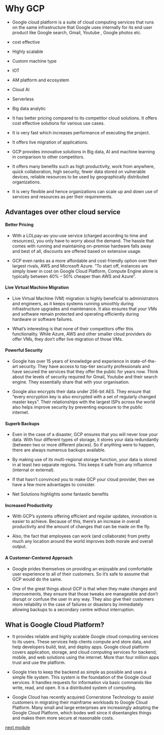 # Why GCP
- Google cloud platform is a suite of cloud computing services that runs on the same infrastructure that Google uses internally for its end user product like Google search, Gmail, Youtube , Google photos etc.

- cost effective 
- Highly scalable 
- Custom machine type
- IOT
- AM platform and ecosystem
- Cloud AI
- Serverless
- Big data analytic



- It has better pricing compared to its competitor cloud solutions. It offers cost effective solutions for various use cases.
- It is very fast which increases performance of executing the project.
- It offers live migration of applications.
- GCP provides innovative solutions in Big data, AI and machine learning in comparison to other competitors.
- It offers many benefits such as high productivity, work from anywhere, quick collaboration, high security, fewer data stored on vulnerable devices, reliable resources to be used by geographically distributed organizations.
- It is very flexible and hence organizations can scale up and down use of services and resources as per their requirements.


## Advantages over other cloud service

#### Better Pricing
- With a LOLpay-as-you-use service (charged according to time and resources), you only have to worry about the demand. The hassle that comes with running and maintaining on-premise hardware falls away and best of all, discounts are offered based on extensive usage.

- GCP even ranks as a more affordable and cost-friendly option over their largest rivals, AWS and Microsoft Azure. “To start off, instances are simply lower in cost on Google Cloud Platform, Compute Engine alone is typically between 40% – 50% cheaper than AWS and Azure”.

#### Live Virtual Machine Migration
- Live Virtual Machine (VM) migration is highly beneficial to administrators and engineers, as it keeps systems running smoothly during infrastructure upgrades and maintenance. It also ensures that your VMs and software remain protected and operating efficiently during hardware or software failures.

- What’s interesting is that none of their competitors offer this functionality. While Azure, AWS and other smaller cloud providers do offer VMs, they don’t offer live migration of those VMs.

#### Powerful Security
- Google has over 15 years of knowledge and experience in state-of-the-art security. They have access to top-tier security professionals and have secured the services that they offer the public for years now. Think about the levels of security required for Gmail, Youtube and their search engine. They essentially share that with your organisation.

- Google also encrypts their data under 256-bit AES. They ensure that “every encryption key is also encrypted with a set of regularly changed master keys”. Their relationships with the largest ISPs across the world also helps improve security by preventing exposure to the public internet.

#### Superb Backups
- Even in the case of a disaster, GCP ensures that you will never lose your data. With four different types of storage, it stores your data redundantly (between two or more different places). So if anything were to happen, there are always numerous backups available.

- By making use of its multi-regional storage function, your data is stored in at least two separate regions. This keeps it safe from any influence (internal or external). 

- If that hasn’t convinced you to make GCP your cloud provider, then we have a few more advantages to consider.

- Net Solutions highlights some fantastic benefits

#### Increased Productivity
- With GCP’s systems offering efficient and regular updates, innovation is easier to achieve. Because of this, there’s an increase in overall productivity and the amount of changes that can be made on the fly. 

- Also, the fact that employees can work (and collaborate) from pretty much any location around the world improves both morale and overall output.

#### A Customer-Centered Approach
- Google prides themselves on providing an enjoyable and comfortable user experience to all of their customers. So it’s safe to assume that GCP would do the same.

- One of the great things about GCP is that when they make changes and improvements, they ensure that those tweaks are manageable and don’t disrupt or confuse the user in any way. They also give their customers more reliability in the case of failures or disasters by immediately allowing backups to a secondary centre without interruption.


## What is Google Cloud Platform?
- It provides reliable and highly scalable Google cloud computing services to its users. These services help clients compute and store data, and help developers build, test, and deploy apps. Google cloud platform covers application, storage, and cloud computing services for backend, mobile, and web solutions using the internet. More than four million apps trust and use the platform.

- Google tries to keep the backend as simple as possible and uses a simple file system. This system is the foundation of the Google cloud services. It handles requests for information via basic commands like write, read, and open. It is a distributed system of computing.

- Google Cloud has recently acquired Cornerstone Technology to assist customers in migrating their mainframe workloads to Google Cloud Platform. Many small and large enterprises are increasingly adopting the Google Cloud Platform, which bodes well since it disentangles things and makes them more secure at reasonable costs.

[next module](https://github.com/prashantjagtap2909/GCP/blob/main/Modules/module6.md)
